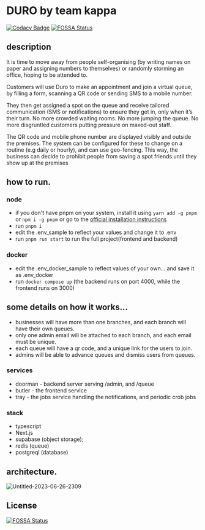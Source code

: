 # DURO by team kappa

[![Codacy Badge](https://app.codacy.com/project/badge/Grade/57e3873561594453a85d0a2a015949e4)](https://app.codacy.com/gh/PipelineV2/duro-kappa/dashboard?utm_source=gh&utm_medium=referral&utm_content=&utm_campaign=Badge_grade)
[![FOSSA Status](https://app.fossa.com/api/projects/git%2Bgithub.com%2FBamii%2Fduro-kappa.svg?type=shield)](https://app.fossa.com/projects/git%2Bgithub.com%2FBamii%2Fduro-kappa?ref=badge_shield)

## description
It is time to move away from people self-organising (by writing names on paper and assigning numbers to themselves) or randomly storming an office, hoping to be attended to.

Customers will use Duro to make an appointment and join a virtual queue, by filling a form, scanning a QR code or sending SMS to a mobile number. 

They then get assigned a spot on the queue and receive tailored communication (SMS or notifications) to ensure they get in, only when it’s their turn. No more crowded waiting rooms. No more jumping the queue. No more disgruntled customers putting pressure on maxed-out staff.

The QR code and mobile phone number are displayed visibly and outside the premises. The system can be configured for these to change on a routine (e.g daily or hourly), and can use geo-fencing. This way, the business can decide to prohibit people from saving a spot friends until they show up at the premises

## how to run.
### node
- if you don't have pnpm on your system, install it using ```yarn add -g pnpm``` or  ```npm i -g pnpm``` or go to the [official installation instructions](https://pnpm.io/installation)
- run ```pnpm i```
- edit the .env_sample to reflect your values and change it to .env
- run ```pnpm run start``` to run the full project(frontend and backend)

### docker
- edit the .env_docker_sample to reflect values of your own... and save it as .env_docker
- run ```docker compose up```
(the backend runs on port 4000, while the frontend runs on 3000)


## some details on how it works...
- businesses will have more than one branches, and each branch will have their own queues.
- only one admin email will be attached to each branch, and each email must be unique.
- each queue will have a qr code, and a unique link for the users to join.
- admins will be able to advance queues and dismiss users from queues.

### services
- doorman - backend server serving /admin, and /queue
- butler - the frontend service
- tray - the jobs service handling the notifications, and periodic crob jobs

### stack
- typescript
- Next.js
- supabase (object storage);
- redis (queue)
- postgreql (database)


## architecture.
![Untitled-2023-06-26-2309](https://github.com/Bamii/duro-kappa/assets/16966438/b03a81ca-02c7-42a1-ba8a-9923729f5cef)


## License
[![FOSSA Status](https://app.fossa.com/api/projects/git%2Bgithub.com%2FBamii%2Fduro-kappa.svg?type=large)](https://app.fossa.com/projects/git%2Bgithub.com%2FBamii%2Fduro-kappa?ref=badge_large)